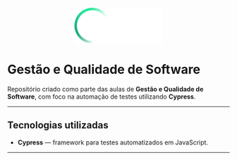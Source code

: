 <p align="center">
  <img src="https://raw.githubusercontent.com/cypress-io/cypress/develop/assets/cypress-logo-dark.png" alt="Cypress Logo" width="200"/>
</p>

# Gestão e Qualidade de Software

Repositório criado como parte das aulas de **Gestão e Qualidade de Software**, com foco na automação de testes utilizando **Cypress**.

---

##  Tecnologias utilizadas

- **Cypress** — framework para testes automatizados em JavaScript.

---
